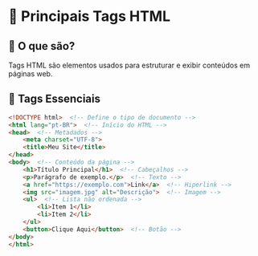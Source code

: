 # 🔖 Principais Tags HTML  

## 📌 O que são?  
Tags HTML são elementos usados para estruturar e exibir conteúdos em páginas web.  

## 📜 Tags Essenciais  
```html
<!DOCTYPE html>  <!-- Define o tipo de documento -->
<html lang="pt-BR">  <!-- Início do HTML -->
<head>  <!-- Metadados -->
    <meta charset="UTF-8">
    <title>Meu Site</title>
</head>
<body>  <!-- Conteúdo da página -->
    <h1>Título Principal</h1>  <!-- Cabeçalhos -->
    <p>Parágrafo de exemplo.</p>  <!-- Texto -->
    <a href="https://exemplo.com">Link</a>  <!-- Hiperlink -->
    <img src="imagem.jpg" alt="Descrição">  <!-- Imagem -->
    <ul>  <!-- Lista não ordenada -->
        <li>Item 1</li>
        <li>Item 2</li>
    </ul>
    <button>Clique Aqui</button>  <!-- Botão -->
</body>
</html>
